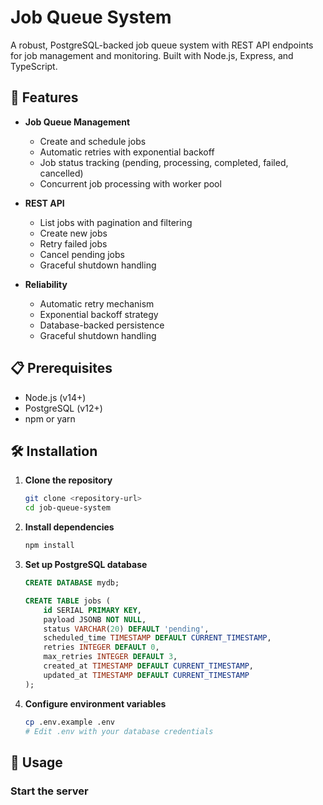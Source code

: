 # Job Queue System

A robust, PostgreSQL-backed job queue system with REST API endpoints for job management and monitoring. Built with Node.js, Express, and TypeScript.

## 🚀 Features

- **Job Queue Management**
  - Create and schedule jobs
  - Automatic retries with exponential backoff
  - Job status tracking (pending, processing, completed, failed, cancelled)
  - Concurrent job processing with worker pool

- **REST API**
  - List jobs with pagination and filtering
  - Create new jobs
  - Retry failed jobs
  - Cancel pending jobs
  - Graceful shutdown handling

- **Reliability**
  - Automatic retry mechanism
  - Exponential backoff strategy
  - Database-backed persistence
  - Graceful shutdown handling

## 📋 Prerequisites

- Node.js (v14+)
- PostgreSQL (v12+)
- npm or yarn

## 🛠️ Installation

1. **Clone the repository**
   ```bash
   git clone <repository-url>
   cd job-queue-system
   ```

2. **Install dependencies**
   ```bash
   npm install
   ```

3. **Set up PostgreSQL database**
   ```sql
   CREATE DATABASE mydb;
   
   CREATE TABLE jobs (
       id SERIAL PRIMARY KEY,
       payload JSONB NOT NULL,
       status VARCHAR(20) DEFAULT 'pending',
       scheduled_time TIMESTAMP DEFAULT CURRENT_TIMESTAMP,
       retries INTEGER DEFAULT 0,
       max_retries INTEGER DEFAULT 3,
       created_at TIMESTAMP DEFAULT CURRENT_TIMESTAMP,
       updated_at TIMESTAMP DEFAULT CURRENT_TIMESTAMP
   );
   ```

4. **Configure environment variables**
   ```bash
   cp .env.example .env
   # Edit .env with your database credentials
   ```

## 🚦 Usage

### Start the server